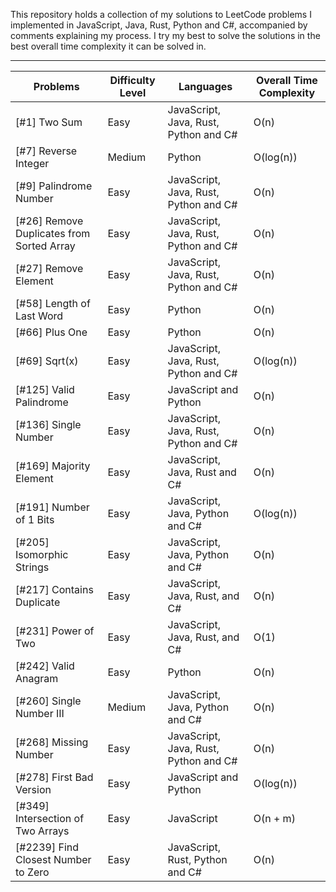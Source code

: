 This repository holds a collection of my solutions to LeetCode problems I implemented in JavaScript, Java, Rust, Python and C#, accompanied by comments explaining my process. I try my best to solve the solutions in the best overall time complexity it can be solved in. 



------------------------------------------------------------------------------------------------------------

Problems | Difficulty Level | Languages | Overall Time Complexity 
--- | --- | --- | ---
[#1] Two Sum | Easy | JavaScript, Java, Rust, Python and C# | O(n) 
[#7] Reverse Integer | Medium | Python | O(log(n))
[#9] Palindrome Number | Easy | JavaScript, Java, Rust, Python and C# | O(n) 
[#26] Remove Duplicates from Sorted Array | Easy | JavaScript, Java, Rust, Python and C# | O(n) 
[#27] Remove Element | Easy | JavaScript, Java, Rust, Python and C# | O(n) 
[#58] Length of Last Word | Easy | Python | O(n) 
[#66] Plus One | Easy | Python | O(n) 
[#69] Sqrt(x) | Easy | JavaScript, Java, Rust, Python and C# | O(log(n)) 
[#125] Valid Palindrome | Easy | JavaScript and Python | O(n) 
[#136] Single Number | Easy | JavaScript, Java, Rust, Python and C# | O(n)
[#169] Majority Element | Easy | JavaScript, Java, Rust and C# | O(n)
[#191] Number of 1 Bits | Easy | JavaScript, Java, Python and C# | O(log(n)) 
[#205] Isomorphic Strings | Easy | JavaScript, Java, Python and C# | O(n) 
[#217] Contains Duplicate | Easy | JavaScript, Java, Rust, and C# | O(n)
[#231] Power of Two | Easy | JavaScript, Java, Rust, and C# | O(1)
[#242] Valid Anagram | Easy | Python | O(n)
[#260] Single Number III | Medium | JavaScript, Java, Python and C# | O(n)
[#268] Missing Number | Easy | JavaScript, Java, Rust, Python and C# | O(n)
[#278] First Bad Version | Easy | JavaScript and Python | O(log(n)) 
[#349] Intersection of Two Arrays | Easy | JavaScript | O(n + m)
[#2239] Find Closest Number to Zero | Easy | JavaScript, Rust, Python and C# | O(n)
